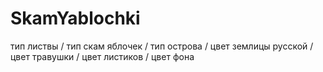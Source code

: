 # SkamYablochki
тип листвы / тип скам яблочек / тип острова / цвет землицы русской / цвет травушки / цвет листиков / цвет фона
